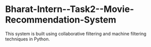 # Bharat-Intern--Task2--Movie-Recommendation-System
This system is built using collaborative filtering and machine filtering techniques in Python.
